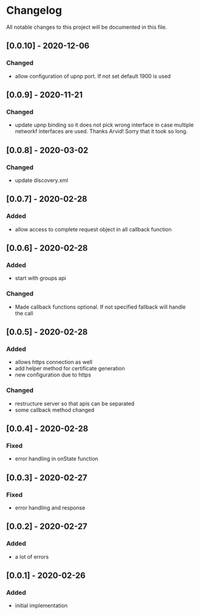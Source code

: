 # Changelog
All notable changes to this project will be documented in this file.

## [0.0.10] - 2020-12-06
### Changed
- allow configuration of upnp port. If not set default 1900 is used

## [0.0.9] - 2020-11-21
### Changed
- update upnp binding so it does not pick wrong interface in case multiple networkf interfaces are used. Thanks Arvid! Sorry that it took so long.

## [0.0.8] - 2020-03-02
### Changed
- update discovery.xml

## [0.0.7] - 2020-02-28
### Added
- allow access to complete request object in all callback function

## [0.0.6] - 2020-02-28
### Added
- start with groups api

### Changed
- Made callback functions optional. If not specified fallback will handle the call

## [0.0.5] - 2020-02-28
### Added
- allows https connection as well
- add helper method for certificate generation
- new configuration due to https

### Changed
- restructure server so that apis can be separated
- some callback method changed

## [0.0.4] - 2020-02-28
### Fixed
- error handling in onState function

## [0.0.3] - 2020-02-27
### Fixed
- error handling and response

## [0.0.2] - 2020-02-27
### Added
- a lot of errors

## [0.0.1] - 2020-02-26
### Added
- initial implementation